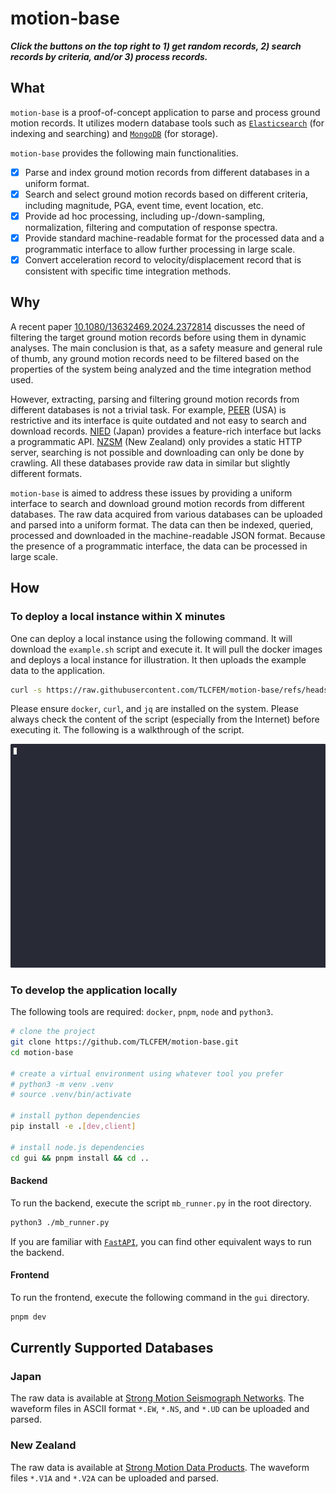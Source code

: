# motion-base

***Click the buttons on the top right to 1) get random records, 2) search records by criteria, and/or 3) process records.***

## What

`motion-base` is a proof-of-concept application to parse and process ground motion records.
It utilizes modern database tools such as [`Elasticsearch`](https://www.elastic.co/elasticsearch)
(for indexing and searching) and [`MongoDB`](https://www.mongodb.com/) (for storage).

`motion-base` provides the following main functionalities.

- [x] Parse and index ground motion records from different databases in a uniform format.
- [x] Search and select ground motion records based on different criteria, including magnitude, PGA, event time, event location, etc.
- [x] Provide ad hoc processing, including up-/down-sampling, normalization, filtering and computation of response spectra.
- [x] Provide standard machine-readable format for the processed data and a programmatic interface to allow further processing in large scale.
- [x] Convert acceleration record to velocity/displacement record that is consistent with specific time integration methods.

## Why

A recent paper [10.1080/13632469.2024.2372814](https://doi.org/10.1080/13632469.2024.2372814) discusses the need of
filtering the target ground motion records before using them in dynamic analyses.
The main conclusion is that, as a safety measure and general rule of thumb, any ground motion records need to be filtered
based on the properties of the system being analyzed and the time integration method used.

However, extracting, parsing and filtering ground motion records from different databases is not a trivial task.
For example, [PEER](https://ngawest2.berkeley.edu/) (USA) is restrictive and its interface is quite outdated and not easy to search and download records.
[NIED](https://www.kyoshin.bosai.go.jp/) (Japan) provides a feature-rich interface but lacks a programmatic API.
[NZSM](https://data.geonet.org.nz/seismic-products/strong-motion/volume-products/) (New Zealand) only provides a static HTTP server, searching is not possible and downloading can only be done by crawling.
All these databases provide raw data in similar but slightly different formats.

`motion-base` is aimed to address these issues by providing a uniform interface to search and download ground motion records from different databases.
The raw data acquired from various databases can be uploaded and parsed into a uniform format.
The data can then be indexed, queried, processed and downloaded in the machine-readable JSON format.
Because the presence of a programmatic interface, the data can be processed in large scale.

## How

### To deploy a local instance within X minutes

One can deploy a local instance using the following command.
It will download the `example.sh` script and execute it.
It will pull the docker images and deploys a local instance for illustration.
It then uploads the example data to the application.

```bash
curl -s https://raw.githubusercontent.com/TLCFEM/motion-base/refs/heads/master/scripts/example.sh -o example.sh && bash example.sh
```

Please ensure `docker`, `curl`, and `jq` are installed on the system.
Please always check the content of the script (especially from the Internet) before executing it.
The following is a walkthrough of the script.

[<p align="center"><img src="https://raw.githubusercontent.com/TLCFEM/motion-base/refs/heads/master/docs/demo.gif"></p>](https://asciinema.org/a/FYpQv4PFufAEArqzWBOyodzeQ)

### To develop the application locally

The following tools are required: `docker`, `pnpm`, `node` and `python3`.

```bash
# clone the project
git clone https://github.com/TLCFEM/motion-base.git
cd motion-base

# create a virtual environment using whatever tool you prefer
# python3 -m venv .venv
# source .venv/bin/activate

# install python dependencies
pip install -e .[dev,client]

# install node.js dependencies
cd gui && pnpm install && cd ..
```

#### Backend

To run the backend, execute the script `mb_runner.py` in the root directory.

```bash
python3 ./mb_runner.py
```

If you are familiar with [`FastAPI`](https://fastapi.tiangolo.com/), you can find other equivalent ways to run the backend.

#### Frontend

To run the frontend, execute the following command in the `gui` directory.

```bash
pnpm dev
```

## Currently Supported Databases

### Japan

The raw data is available at [Strong Motion Seismograph Networks](https://www.kyoshin.bosai.go.jp/).
The waveform files in ASCII format `*.EW`, `*.NS`, and `*.UD` can be uploaded and parsed.

### New Zealand

The raw data is available at [Strong Motion Data Products](https://www.geonet.org.nz/data/types/strong_motion).
The waveform files `*.V1A` and `*.V2A` can be uploaded and parsed.

